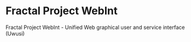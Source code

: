Fractal Project WebInt
======

Fractal Project WebInt - Unified Web graphical user and service interface (Uwusi)